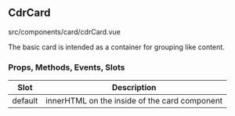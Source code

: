 ## CdrCard


src/components/card/cdrCard.vue


The basic card is intended as a container for grouping like content.

### Props, Methods, Events, Slots

Slot | Description
--- | ---
default | innerHTML on the inside of the card component
